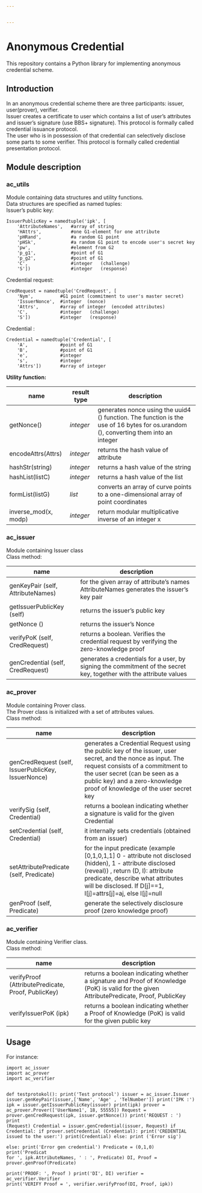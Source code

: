 ```yaml
---


---
```


<h1 id="anonymous-credential">Anonymous Credential</h1>
<p>This repository contains a Python library for implementing anonymous credential scheme.</p>
<h2 id="introduction">Introduction</h2>
<p>In an anonymous credential scheme there are three participants: issuer, user(prover), verifier.<br>
Issuer creates a certificate to user which contains a list of user’s attributes and issuer’s signature (use BBS+ signature). This protocol is formally called credential issuance protocol.<br>
The user who is in possession of that credential can selectively disclose some parts to some verifier. This protocol is formally called credential presentation protocol.</p>
<h2 id="module-description">Module description</h2>
<h3 id="ac_utils">ac_utils</h3>
<p>Module containing data structures and utility functions.<br>
Data structures are specified as named tuples:<br>
Issuer’s public key:</p>
<pre><code>IssuerPublicKey = namedtuple('ipk', [
    'AttributeNames',	#array of string
    'HAttrs',			#one G1-element for one attribute
    'pHRand',			#a random G1 point
    'pHSk',				#a random G1 point to encode user's secret key 
    'pw',				#element from G2  
    'p_g1',				#point of G1
    'p_g2',				#point of G1
    'C',				#integer   (challenge)
    'S'])				#integer   (response)
</code></pre>
<p>Credential request:</p>
<pre><code>CredRequest = namedtuple('CredRequest', [
    'Nym',			#G1 point (commitment to user's master secret)
    'IssuerNonce',	#integer  (nonce)
    'Attrs',		#array of integer  (encoded attributes)
    'C',			#integer   (challenge)
    'S'])			#integer   (response)
</code></pre>
<p>Credential :</p>
<pre><code>Credential = namedtuple('Credential', [
    'A',			#point of G1
    'B',			#point of G1
    'e',			#integer
    's',			#integer
    'Attrs'])		#array of integer
</code></pre>
<p><strong>Utility function:</strong></p>

<table>
<thead>
<tr>
<th>name</th>
<th>result type</th>
<th>description</th>
</tr>
</thead>
<tbody>
<tr>
<td>getNonce()</td>
<td><em>integer</em></td>
<td>generates nonce using the uuid4 () function. The function is the use of 16 bytes for os.urandom (), converting them into an integer</td>
</tr>
<tr>
<td>encodeAttrs(Attrs)</td>
<td><em>integer</em></td>
<td>returns the hash value of attribute</td>
</tr>
<tr>
<td>hashStr(string)</td>
<td><em>integer</em></td>
<td>returns a hash value of the string</td>
</tr>
<tr>
<td>hashList(listC)</td>
<td><em>integer</em></td>
<td>returns a hash value of the list</td>
</tr>
<tr>
<td>formList(listG)</td>
<td><em>list</em></td>
<td>converts an array of curve points to a one-dimensional array of point coordinates</td>
</tr>
<tr>
<td>inverse_mod(x, modp)</td>
<td><em>integer</em></td>
<td>return modular multiplicative inverse of an integer x</td>
</tr>
</tbody>
</table><h3 id="ac_issuer">ac_issuer</h3>
<p>Module containing Issuer class<br>
Сlass method:</p>

<table>
<thead>
<tr>
<th>name</th>
<th>description</th>
</tr>
</thead>
<tbody>
<tr>
<td>genKeyPair (self, AttributeNames)</td>
<td>for the given array of attribute’s names AttributeNames generates the issuer’s key pair</td>
</tr>
<tr>
<td>getIssuerPublicKey (self)</td>
<td>returns the issuer’s public key</td>
</tr>
<tr>
<td>getNonce ()</td>
<td>returns the issuer’s Nonce</td>
</tr>
<tr>
<td>verifyPoK (self, CredRequest)</td>
<td>returns a boolean. Verifies the credential request by verifying the zero-knowledge proof</td>
</tr>
<tr>
<td>genCredential (self, CredRequest)</td>
<td>generates a credentials for a user, by signing the commitment of the secret key, together with the attribute values</td>
</tr>
</tbody>
</table><h3 id="ac_prover">ac_prover</h3>
<p>Module containing Prover class.<br>
The Prover class is initialized with a set of attributes values.<br>
Сlass method:</p>

<table>
<thead>
<tr>
<th>name</th>
<th>description</th>
</tr>
</thead>
<tbody>
<tr>
<td>genCredRequest (self, IssuerPublicKey, IssuerNonce)</td>
<td>generates a Credential Request using the public key of the issuer, user secret, and the nonce as input. The request consists of a commitment to the user secret (can be seen as a public key) and a zero-knowledge proof of knowledge of the user secret key</td>
</tr>
<tr>
<td>verifySig (self, Credential)</td>
<td>returns a boolean indicating whether a signature is valid for the given Credential</td>
</tr>
<tr>
<td>setCredential (self, Credential)</td>
<td>it internally sets credentials (obtained from an issuer)</td>
</tr>
<tr>
<td>setAttributePredicate (self, Predicate)</td>
<td>for the input predicate (example [0,1,0,1,1] 0 - attribute not disclosed (hidden), 1 - attribute disclosed (reveal)) , return (D, I): attribute predicate, describe what attributes will be disclosed. If D[j]==1, I[j]=attrs[j]=aj, else I[j]=null</td>
</tr>
<tr>
<td>genProof (self, Predicate)</td>
<td>generate the selectively disclosure proof  (zero knowledge proof)</td>
</tr>
</tbody>
</table><h3 id="ac_verifier">ac_verifier</h3>
<p>Module containing Verifier class.<br>
Сlass method:</p>

<table>
<thead>
<tr>
<th>name</th>
<th>description</th>
</tr>
</thead>
<tbody>
<tr>
<td>verifyProof (AttributePredicate, Proof, PublicKey)</td>
<td>returns a boolean indicating whether a signature and Proof of Knowledge (PoK)  is valid for the given AttributePredicate, Proof, PublicKey</td>
</tr>
<tr>
<td>verifyIssuerPoK (ipk)</td>
<td>returns a boolean indicating whether a Proof of Knowledge (PoK) is valid for the given public key</td>
</tr>
</tbody>
</table><h2 id="usage">Usage</h2>
<p>For instance:</p>
<pre><code>import ac_issuer
import ac_prover
import ac_verifier

def testprotokol():
    print('Test protocol')
    issuer = ac_issuer.Issuer
    issuer.genKeyPair(issuer,['Name', 'Age' , 'TelNumber'])
    print('IPK :')
    ipk = issuer.getIssuerPublicKey(issuer)
    print(ipk)
    prover = ac_prover.Prover(['UserName1', 18, 55555])
    Request = prover.genCredRequest(ipk, issuer.getNonce())
    print('REQUEST : ')
    print (Request)
	Credential = issuer.genCredential(issuer, Request)
    if Credential:
        if prover.setCredential (Credential):
            print('CREDENTIAL issued to the user:')
            print(Credential)
        else: print ('Error sig')    
    else:
        print('Error gen credential')
	Predicate = (0,1,0)
	print('Predicat for ', ipk.AttributeNames, ' : ', Predicate)
	DI, Proof = prover.genProof(Predicate)   
	print('PROOF: ', Proof )
	print('DI', DI)
	verifier = ac_verifier.Verifier
	print('VERIFY Proof = ', verifier.verifyProof(DI, Proof, ipk))
</code></pre>

